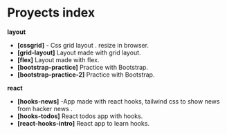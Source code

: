 # Proyects index

__layout__

- __[cssgrid]__ - Css grid layout .
  resize in browser.
- __[grid-layout]__ Layout made with grid layout.
- __[flex]__ Layout made with flex.
- __[bootstrap-practice]__ Practice with Bootstrap.
- __[bootstrap-practice-2]__ Practice with Bootstrap.

__react__

- __[hooks-news]__  -App made with react hooks, tailwind css to show news from hacker news .
- __[hooks-todos]__ React todos app with hooks.
- __[react-hooks-intro]__ React app to learn hooks.


